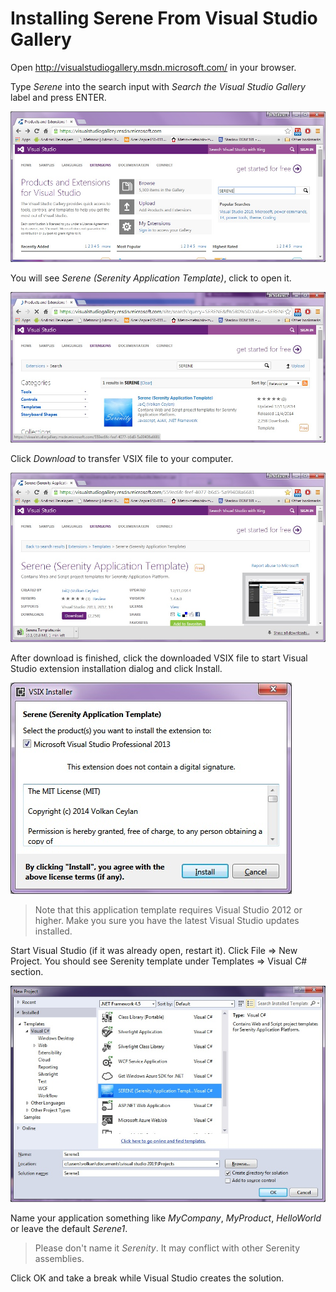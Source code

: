 # Installing Serene From Visual Studio Gallery

Open http://visualstudiogallery.msdn.microsoft.com/ in your browser.

Type *Serene* into the search input with *Search the Visual Studio Gallery* label and press ENTER.

![Visual Studio Gallery](img/visual_studio_gallery.jpg)


You will see *Serene (Serenity Application Template)*, click to open it.

![Visual Studio Search Result](img/visual_studio_gallery_search_result.jpg)


Click *Download* to transfer VSIX file to your computer.

![Visual Studio Gallery Download](img/visual_studio_gallery_download.jpg)


After download is finished, click the downloaded VSIX file to start Visual Studio extension installation dialog and click Install.

![VSIX Installation](img/vsix_installation.jpg)

> Note that this application template requires Visual Studio 2012 or higher. Make you sure you have the latest Visual Studio updates installed.


Start Visual Studio (if it was already open, restart it). Click File => New Project. You should see Serenity template under Templates => Visual C# section.

![VSIX New Project](img/vsix_new_project.jpg)


Name your application something like *MyCompany*, *MyProduct*, *HelloWorld* or leave the default *Serene1*.

> Please don't name it *Serenity*. It may conflict with other Serenity assemblies.

Click OK and take a break while Visual Studio creates the solution.

